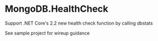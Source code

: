 # MongoDB.HealthCheck
Support .NET Core's 2.2 new health check function by calling dbstats

See sample project for wireup guidance
